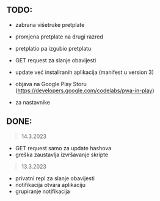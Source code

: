 ## TODO:
- zabrana višetruke pretplate
- promjena pretplate na drugi razred
- pretplatio pa izgubio pretplatu
- GET request za slanje obavijesti

- update već instaliranih aplikacija (manifest u version 3)
- objava na Google Play Storu (https://developers.google.com/codelabs/pwa-in-play)
- za nastavnike

## DONE:
> 14.3.2023
+ GET request samo za update hashova
+ greška zaustavlja izvršavanje skripte

> 13.3.2023
+ privatni repl za slanje obavijesti
+ notifikacija otvara aplikaciju
+ grupiranje notifikacija